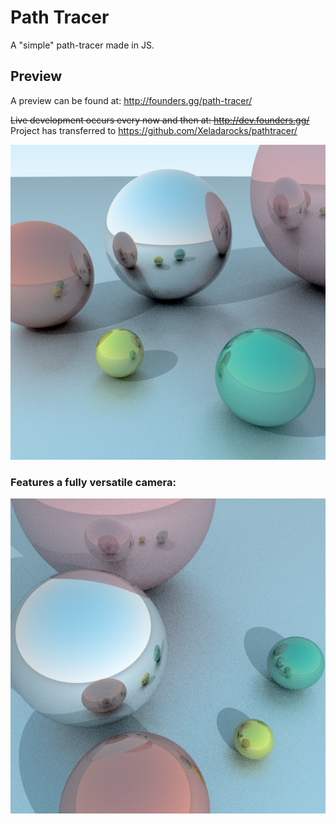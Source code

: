 # Path Tracer
A "simple" path-tracer made in JS.

## Preview
A preview can be found at: http://founders.gg/path-tracer/

~~Live development occurs every now and then at: http://dev.founders.gg/~~
Project has transferred to https://github.com/Xeladarocks/pathtracer/

![alt text](https://github.com/Xeladarocks/path-tracer/blob/master/imgs/400p2500s%20(2).png?raw=true "Sample")

### Features a fully versatile camera:
![alt text](https://github.com/Xeladarocks/path-tracer/blob/master/imgs/400p900s.png?raw=true "Sample Camera")
